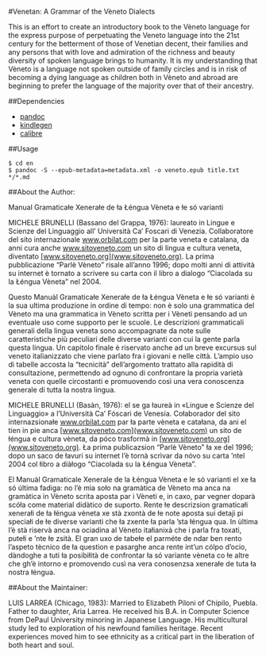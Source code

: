 #Venetan: A Grammar of the Vèneto Dialects

This is an effort to create an introductory book to the Vèneto language for the express purpose of perpetuating the Veneto 
language into the 21st century for the betterment of those of Venetian decent, their families and any persons that with 
love and admiration of the richness and beauty diversity of spoken language brings to humanity. It is my understanding 
that Vèneto is a language not spoken outside of family circles and is in risk of becoming a dying language as children 
both in Vèneto and abroad are beginning to prefer the language of the majority over that of their ancestry.

##Dependencies

* [pandoc](http://johnmacfarlane.net/pandoc/installing.html)  
* [kindlegen](http://www.amazon.com/gp/feature.html?docId=1000765211)  
* [calibre](http://calibre-ebook.com/download)

##Usage

```  
$ cd en  
$ pandoc -S --epub-metadata=metadata.xml -o veneto.epub title.txt */*.md  
```

##About the Author:

Manual Gramaticałe Xenerałe de ła Łéngua Vèneta e łe só varianti

MICHELE BRUNELLI (Bassano del Grappa, 1976): laureato in Lingue e Scienze del
Linguaggio all’ Università Ca’ Foscari di Venezia. Collaboratore del sito internazionale
www.orbilat.com per la parte veneta e catalana, da anni cura anche www.sitoveneto.com
un sito di lingua e cultura veneta, diventato [www.sitoveneto.org](www.sitoveneto.org). La prima pubblicazione
“Parlè Vèneto” risale all’anno 1996; dopo molti anni di attività su internet è tornato a
scrivere su carta con il libro a dialogo “Ciacolada su la Łéngua Vèneta” nel 2004.

Questo Manuàl Gramaticałe Xenerałe de ła Łéngua Vèneta e łe só varianti è la sua
ultima produzione in ordine di tempo: non è solo una grammatica del Vèneto ma una
grammatica in Vèneto scritta per i Vèneti pensando ad un eventuale uso come supporto
per le scuole. Le descrizioni grammaticali generali della lingua veneta sono accompagnate
da note sulle caratteristiche più peculiari delle diverse varianti con cui la gente parla
questa lingua. Un capitolo finale è riservato anche ad un breve excursus sul veneto
italianizzato che viene parlato fra i giovani e nelle città. L’ampio uso di tabelle accosta la
“tecnicità” dell’argomento trattato alla rapidità di consultazione, permettendo ad ognuno
di confrontare la propria varietà veneta con quelle circostanti e promuovendo così una
vera conoscenza generale di tutta la nostra lingua.

MICHELE BRUNELLI (Basàn, 1976): el se ga łaureà in «Lingue e Scienze del Linguaggio» a
l’Università Ca’ Fóscari de Venesia. Cołaborador del sito internazsionałe www.orbilat.com
par ła parte vèneta e catałana, da ani el tien in pie anca [www.sitoveneto.com](www.sitoveneto.com) un sito de
łéngua e cultura vèneta, da póco trasformà in [www.sitoveneto.org](www.sitoveneto.org). Ła prima publicazsion
“Parlè Vèneto” ła xe del 1996; dopo un saco de łavuri su internet l’è tornà scrìvar da nóvo
su carta ’ntel 2004 col łibro a diàłogo “Ciacolada su la Łéngua Vèneta”.

El Manuàl Gramaticale Xenerale de la Łéngua Vèneta e le só varianti el xe ła só última
fadiga: no l’è mìa soło na gramàtica de Vèneto ma anca na gramàtica in Vèneto scrita
aposta par i Vèneti e, in caxo, par vegner doparà scóła come material didàtico de suporto.
Rente łe descrizsion gramaticałi xenerałi de ła łéngua vèneta xe stà zxontà de łe note
aposta sui detaji pi speciałi de łe diverse varianti che ła zxente ła parla ’sta łéngua qua. In
ùltima l’è stà riservà anca na ociadina al Vèneto itałianixà che i parla fra toxati, putełi e
’nte łe zsità. El gran uxo de tabełe el parméte de ndar ben rento l’aspeto tècnico de ła
question e pasarghe anca rente int’un cólpo d’ocio, dàndoghe a tuti ła posibiłità de
confrontar ła só variante vèneta co łe altre che gh’è intorno e promovendo cusì na vera
conosenzsa xenerałe de tuta ła nostra łéngua. 

##About the Maintainer:

LUIS LARREA (Chicago, 1983): Married to Elizabeth Piloni of Chipilo, Puebla. Father to daughter, 
Aria Larrea. He received his B.A. in Computer Science from DePaul University minoring in 
Japanese Language. His multicultural study led to exploration of his newfound families heritage. 
Recent experiences moved him to see ethnicity as a critical part in the liberation of both heart 
and soul.
